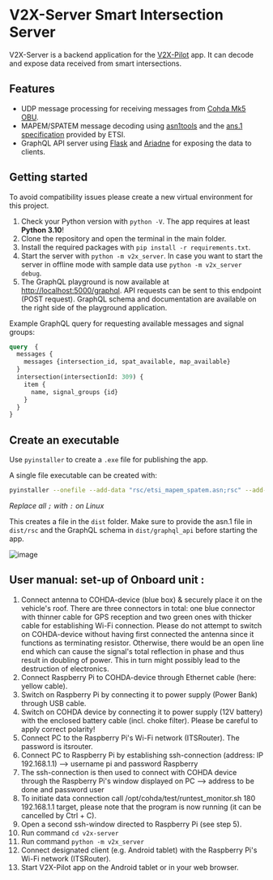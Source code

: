 # V2X-Server Smart Intersection Server

V2X-Server is a backend application for the [V2X-Pilot](https://github.com/sbublie/v2x-pilot) app. It can decode and expose data received from smart intersections.

## Features

- UDP message processing for receiving messages from [Cohda Mk5 OBU](https://www.cohdawireless.com/solutions/hardware/mk5-obu/).
- MAPEM/SPATEM message decoding using [asn1tools](https://github.com/eerimoq/asn1tools) and the [ans.1 specification](https://forge.etsi.org/rep/ITS/asn1/is_ts103301) provided by ETSI.
- GraphQL API server using [Flask](https://flask.palletsprojects.com/en/2.0.x/) and [Ariadne](https://ariadnegraphql.org/) for exposing the data to clients.

## Getting started

To avoid compatibility issues please create a new virtual environment for this project.

1. Check your Python version with `python -V`. The app requires at least **Python 3.10**!
2. Clone the repository and open the terminal in the main folder.
3. Install the required packages with `pip install -r requirements.txt`.
4. Start the server with `python -m v2x_server`. In case you want to start the server in offline mode with sample data use `python -m v2x_server debug`. 
5. The GraphQL playground is now available at <http://localhost:5000/graphql>. API requests can be sent to this endpoint (POST request). GraphQL schema and documentation are available on the right side of the playground application.

Example GraphQL query for requesting available messages and signal groups:

```graphql
query  {
  messages {
    messages {intersection_id, spat_available, map_available}
  }
  intersection(intersectionId: 309) {
    item {
      name, signal_groups {id}
    }
  }
}
```

## Create an executable

Use `pyinstaller` to create a `.exe` file for publishing the app.

A single file executable can be created with:
```bash
pyinstaller --onefile --add-data "rsc/etsi_mapem_spatem.asn;rsc" --add-data "graphql_api/schema.graphql;graphql_api" .\v2x_server.py
```
*Replace all `;` with `:` on Linux*

This creates a file in the `dist` folder. Make sure to provide the asn.1 file in `dist/rsc` and the GraphQL schema in `dist/graphql_api` before starting the app.

![image](https://user-images.githubusercontent.com/103438908/169650332-8917ca34-fa82-45a4-9208-b2a2c83380b4.png)

## User manual: set-up of Onboard unit :

1. Connect antenna to COHDA-device (blue box) & securely place it on the vehicle's roof. There are three connectors in total:  one blue connector with thinner cable for GPS reception and two green ones with thicker cable for establishing Wi-Fi connection. Please do not attempt to switch on COHDA-device without having first connected the antenna since it functions as terminating resistor. Otherwise, there would be an open line end which can cause the signal's total reflection in phase and thus result in doubling of power. This in turn might possibly lead to the destruction of electronics.
2. Connect Raspberry Pi to COHDA-device through Ethernet cable (here: yellow cable).
3. Switch on Raspberry Pi by connecting it to power supply (Power Bank) through USB cable.
4. Switch on COHDA device by connecting it to power supply (12V battery) with the enclosed battery cable (incl. choke filter). Please be careful to apply correct polarity!
5. Connect PC to the Raspberry Pi's Wi-Fi network (ITSRouter). The password is itsrouter.
6. Connect PC to Raspberry Pi by establishing ssh-connection (address: IP 192.168.1.1) --> username pi and password Raspberry
7. The ssh-connection is then used to connect with COHDA device through the Raspberry Pi's window displayed on PC --> address to be done and password user
8. To initiate data connection call /opt/cohda/test/runtest_monitor.sh 180 192.168.1.1 target, please note that the program is now running (it can be cancelled by Ctrl + C).
9. Open a second ssh-window directed to Raspberry Pi (see step 5).
10. Run command `cd v2x-server`
11. Run command `python -m v2x_server`
12. Connect designated client (e.g. Android tablet) with the Raspberry Pi's Wi-Fi network (ITSRouter).
13. Start V2X-Pilot app on the Android tablet or in your web browser.
